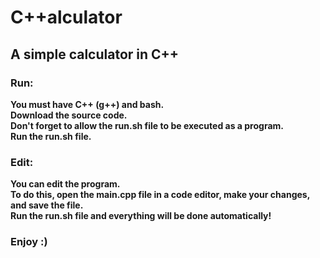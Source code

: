 # C++alculator
## A simple calculator in C++
### Run:
**You must have C++ (g++) and bash.\
Download the source code.\
Don't forget to allow the run.sh file to be executed as a program.\
Run the run.sh file.**
### Edit:
**You can edit the program.\
To do this, open the main.cpp file in a code editor, make your changes, and save the file.\
Run the run.sh file and everything will be done automatically!**
### Enjoy :)
